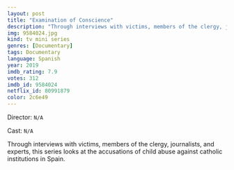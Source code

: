 ```yaml
---
layout: post
title: "Examination of Conscience"
description: "Through interviews with victims, members of the clergy, journalists, and experts, this series looks at the accusations of child abuse against catholic institutions in Spain..."
img: 9584024.jpg
kind: tv mini series
genres: [Documentary]
tags: Documentary 
language: Spanish
year: 2019
imdb_rating: 7.9
votes: 312
imdb_id: 9584024
netflix_id: 80991879
color: 2c6e49
---
```

Director: `N/A`  

Cast: `N/A` 

Through interviews with victims, members of the clergy, journalists, and experts, this series looks at the accusations of child abuse against catholic institutions in Spain.